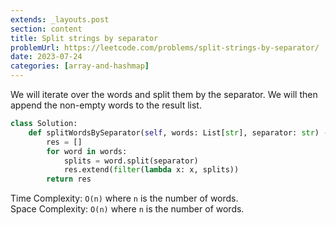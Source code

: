 ```yaml
---
extends: _layouts.post
section: content
title: Split strings by separator
problemUrl: https://leetcode.com/problems/split-strings-by-separator/
date: 2023-07-24
categories: [array-and-hashmap]
---
```


We will iterate over the words and split them by the separator. We will then append the non-empty words to the result list.

```python
class Solution:
    def splitWordsBySeparator(self, words: List[str], separator: str) -> List[str]:
        res = []
        for word in words:
            splits = word.split(separator)
            res.extend(filter(lambda x: x, splits))
        return res
```

Time Complexity: `O(n)` where `n` is the number of words. <br/>
Space Complexity: `O(n)` where `n` is the number of words.